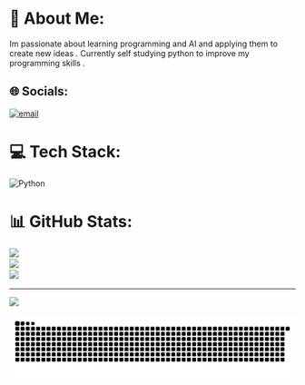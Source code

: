 # 💫 About Me:
Im passionate about learning programming and AI and applying them to create new ideas .
Currently self studying python to improve my programming skills .


## 🌐 Socials:
[![email](https://img.shields.io/badge/Email-D14836?logo=gmail&logoColor=white)](mailto:safamohammed23@hotmail.com) 

# 💻 Tech Stack:
![Python](https://img.shields.io/badge/python-3670A0?style=for-the-badge&logo=python&logoColor=ffdd54)
# 📊 GitHub Stats:
![](https://github-readme-stats.vercel.app/api?username=safams23&theme=transparent&hide_border=false&include_all_commits=true&count_private=true)<br/>
![](https://nirzak-streak-stats.vercel.app/?user=safams23&theme=transparent&hide_border=false)<br/>
![](https://github-readme-stats.vercel.app/api/top-langs/?username=safams23&theme=transparent&hide_border=false&include_all_commits=true&count_private=true&layout=compact)

---
[![](https://visitcount.itsvg.in/api?id=safams23&icon=9&color=1)](https://visitcount.itsvg.in)

<!-- Proudly created with GPRM ( https://gprm.itsvg.in ) -->



<picture>
  <source media="(prefers-color-scheme: dark)" srcset="https://raw.githubusercontent.com/safams23/safams23/output/github-snake-dark.svg" />
  <source media="(prefers-color-scheme: light)" srcset="https://raw.githubusercontent.com/safams23/safams23/output/github-snake.svg" />
  <img alt="github-snake" src="https://raw.githubusercontent.com/safams23/safams23/output/github-snake.svg" />
</picture>

